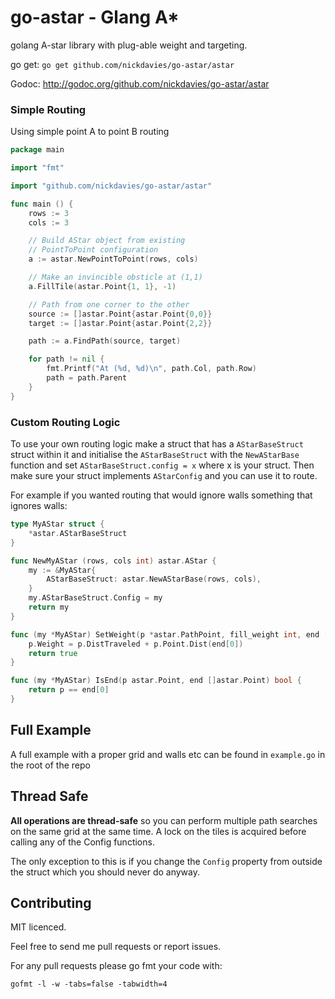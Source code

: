 # go-astar - Glang A* #

golang A-star library with plug-able weight and targeting.

go get: `go get github.com/nickdavies/go-astar/astar`

Godoc: http://godoc.org/github.com/nickdavies/go-astar/astar

### Simple Routing ###

Using simple point A to point B routing

```go
package main

import "fmt"

import "github.com/nickdavies/go-astar/astar"

func main () {
    rows := 3
    cols := 3

    // Build AStar object from existing
    // PointToPoint configuration
    a := astar.NewPointToPoint(rows, cols)

    // Make an invincible obsticle at (1,1)
    a.FillTile(astar.Point{1, 1}, -1) 

    // Path from one corner to the other
    source := []astar.Point{astar.Point{0,0}}
    target := []astar.Point{astar.Point{2,2}}

    path := a.FindPath(source, target)

    for path != nil {
        fmt.Printf("At (%d, %d)\n", path.Col, path.Row)
        path = path.Parent
    }
}
```

### Custom Routing Logic ###

To use your own routing logic make a struct that has a `AStarBaseStruct` struct within it and
initialise the `AStarBaseStruct` with the `NewAStarBase` function and set `AStarBaseStruct.config = x` where x is
your struct. Then make sure your struct implements `AStarConfig` and you can use it to route.

For example if you wanted routing that would ignore walls something that ignores walls:

```go
type MyAStar struct {
    *astar.AStarBaseStruct
}

func NewMyAStar (rows, cols int) astar.AStar {
    my := &MyAStar{
        AStarBaseStruct: astar.NewAStarBase(rows, cols),
    }   
    my.AStarBaseStruct.Config = my
    return my
}

func (my *MyAStar) SetWeight(p *astar.PathPoint, fill_weight int, end []astar.Point) bool {
    p.Weight = p.DistTraveled + p.Point.Dist(end[0])
    return true
}

func (my *MyAStar) IsEnd(p astar.Point, end []astar.Point) bool {
    return p == end[0]
}
```

## Full Example ###

A full example with a proper grid and walls etc can be found in `example.go` in the root of the repo

## Thread Safe ###

__All operations are thread-safe__ so you can perform multiple path searches on the same grid at the same time.
A lock on the tiles is acquired before calling any of the Config functions.

The only exception to this is if you change the `Config` property from outside the struct which you should never do anyway.

## Contributing ##

MIT licenced.

Feel free to send me pull requests or report issues.

For any pull requests please go fmt your code with:

```
gofmt -l -w -tabs=false -tabwidth=4
```

